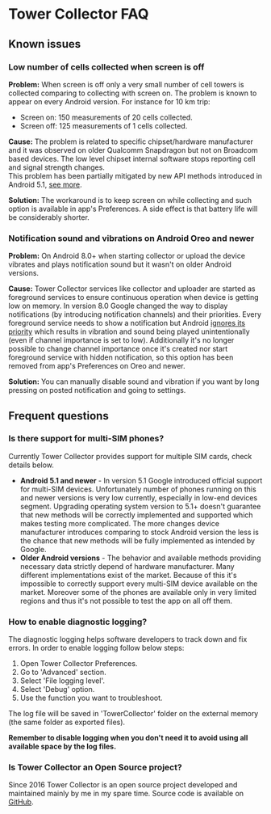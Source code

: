 # Tower Collector FAQ

## Known issues

### Low number of cells collected when screen is off
**Problem:** When screen is off only a very small number of cell towers is collected comparing to collecting with screen on. The problem is known to appear on every Android version. For instance for 10 km trip:
- Screen on: 150 measurements of 20 cells collected.
- Screen off: 125 measurements of 1 cells collected.

**Cause:** The problem is related to specific chipset/hardware manufacturer and it was observed on older Qualcomm Snapdragon but not on Broadcom based devices. The low level chipset internal software stops reporting cell and signal strength changes.<br>This problem has been partially mitigated by new API methods introduced in Android 5.1, <a href="#MultipleSIMCards">see more</a>.

**Solution:** The workaround is to keep screen on while collecting and such option is available in app's Preferences. A side effect is that battery life will be considerably shorter.

### Notification sound and vibrations on Android Oreo and newer
**Problem:** On Android 8.0+ when starting collector or upload the device vibrates and plays notification sound but it wasn't on older Android versions.

**Cause:** Tower Collector services like collector and uploader are started as foreground services to ensure continuous operation when device is getting low on memory. In version 8.0 Google changed the way to display notifications (by introducing notification channels) and their priorities. Every foreground service needs to show a notification but Android [ignores its priority](https://developer.android.com/reference/android/app/NotificationManager#IMPORTANCE_MIN) which results in vibration and sound being played unintentionally (even if channel importance is set to low). Additionally it's no longer possible to change channel importance once it's created nor start foreground service with hidden notification, so this option has been removed from app's Preferences on Oreo and newer.

**Solution:** You can manually disable sound and vibration if you want by long pressing on posted notification and going to settings.

## Frequent questions

### Is there support for multi-SIM phones?
Currently Tower Collector provides support for multiple SIM cards, check details below.
- **Android 5.1 and newer** - In version 5.1 Google introduced official support for multi-SIM devices. Unfortunately number of phones running on this and newer versions is very low currently, especially in low-end devices segment. Upgrading operating system version to 5.1+ doesn't guarantee that new methods will be correctly implemented and supported which makes testing more complicated. The more changes device manufacturer introduces comparing to stock Android version the less is the chance that new methods will be fully implemented as intended by Google.
- **Older Android versions** - The behavior and available methods providing necessary data strictly depend of hardware manufacturer. Many different implementations exist of the market. Because of this it's impossible to correctly support every multi-SIM device available on the market. Moreover some of the phones are available only in very limited regions and thus it's not possible to test the app on all off them.

### How to enable diagnostic logging?
The diagnostic logging helps software developers to track down and fix errors. In order to enable logging follow below steps:
1. Open Tower Collector Preferences.
2. Go to 'Advanced' section.
3. Select 'File logging level'.
4. Select 'Debug' option.
5. Use the function you want to troubleshoot.

The log file will be saved in 'TowerCollector' folder on the external memory (the same folder as exported files).

**Remember to disable logging when you don't need it to avoid using all available space by the log files.**

### Is Tower Collector an Open Source project?
Since 2016 Tower Collector is an open source project developed and maintained mainly by me in my spare time. Source code is available on [GitHub](https://github.com/zamojski/TowerCollector/).